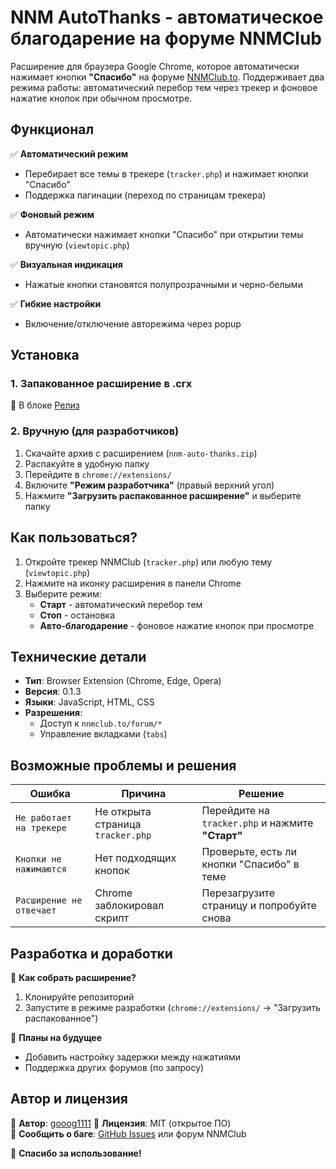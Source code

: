 # NNM AutoThanks - автоматическое благодарение на форуме NNMClub

Расширение для браузера Google Chrome, которое автоматически нажимает кнопки **"Спасибо"** на форуме [NNMClub.to](https://nnmclub.to). Поддерживает два режима работы: автоматический перебор тем через трекер и фоновое нажатие кнопок при обычном просмотре.

## Функционал
✅ **Автоматический режим**  
   - Перебирает все темы в трекере (`tracker.php`) и нажимает кнопки "Спасибо"  
   - Поддержка пагинации (переход по страницам трекера)  

✅ **Фоновый режим**  
   - Автоматически нажимает кнопки "Спасибо" при открытии темы вручную (`viewtopic.php`)  

✅ **Визуальная индикация**  
   - Нажатые кнопки становятся полупрозрачными и черно-белыми  

✅ **Гибкие настройки**  
   - Включение/отключение авторежима через popup  

## Установка
### 1. Запакованное расширение в .crx
📌 В блоке [Релиз](https://github.com/gooog1111/NNMAutoThanks/releases)  

### 2. Вручную (для разработчиков)
1. Скачайте архив с расширением (`nnm-auto-thanks.zip`)  
2. Распакуйте в удобную папку  
3. Перейдите в `chrome://extensions/`  
4. Включите **"Режим разработчика"** (правый верхний угол)  
5. Нажмите **"Загрузить распакованное расширение"** и выберите папку  

## Как пользоваться?
1. Откройте трекер NNMClub (`tracker.php`) или любую тему (`viewtopic.php`)  
2. Нажмите на иконку расширения в панели Chrome  
3. Выберите режим:  
   - **Старт** - автоматический перебор тем  
   - **Стоп** - остановка  
   - **Авто-благодарение** - фоновое нажатие кнопок при просмотре  

## Технические детали
- **Тип**: Browser Extension (Chrome, Edge, Opera)  
- **Версия**: 0.1.3  
- **Языки**: JavaScript, HTML, CSS  
- **Разрешения**:  
  - Доступ к `nnmclub.to/forum/*`  
  - Управление вкладками (`tabs`)  

## Возможные проблемы и решения
| Ошибка | Причина | Решение |
|--------|---------|---------|
| `Не работает на трекере` | Не открыта страница `tracker.php` | Перейдите на `tracker.php` и нажмите **"Старт"** |
| `Кнопки не нажимаются` | Нет подходящих кнопок | Проверьте, есть ли кнопки "Спасибо" в теме |
| `Расширение не отвечает` | Chrome заблокировал скрипт | Перезагрузите страницу и попробуйте снова |

## Разработка и доработки
🔧 **Как собрать расширение?**  
1. Клонируйте репозиторий  
2. Запустите в режиме разработки (`chrome://extensions/` → "Загрузить распакованное")  

📌 **Планы на будущее**  
- Добавить настройку задержки между нажатиями  
- Поддержка других форумов (по запросу)  

## Автор и лицензия
👤 **Автор**: [gooog1111](https://github.com/gooog1111) 
📜 **Лицензия**: MIT (открытое ПО)  
🐛 **Сообщить о баге**: [GitHub Issues]() или форум NNMClub  

🚀 **Спасибо за использование!**
